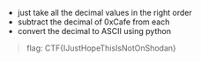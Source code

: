 - just take all the decimal values in the right order
- subtract the decimal of 0xCafe from each
- convert the decimal to ASCII using python

> flag: CTF{IJustHopeThisIsNotOnShodan}

